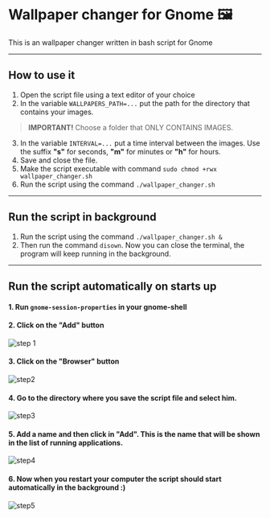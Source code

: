 # Wallpaper changer for Gnome 🖼️
This is an wallpaper changer written in bash script for Gnome

---

## How to use it

1. Open the script file using a text editor of your choice
2. In the variable ```WALLPAPERS_PATH=...``` put the path for the directory that contains your images. <br>
> **IMPORTANT!** Choose a folder that ONLY CONTAINS IMAGES.
3. In the variable ```INTERVAL=...``` put a time interval between the images. Use the suffix **"s"** for seconds, **"m"** for minutes or **"h"** for hours.
4. Save and close the file.
5. Make the script executable with command ```sudo chmod +rwx wallpaper_changer.sh```
6. Run the script using the command ```./wallpaper_changer.sh```

---

## Run the script in background
1. Run the script using the command ```./wallpaper_changer.sh &```
2. Then run the command ```disown```. Now you can close the terminal, the program will keep running in the background.

---

## Run the script automatically on starts up 

#### 1. Run ```gnome-session-properties``` in your gnome-shell
#### 2. Click on the "Add" button <br>
   ![step 1](https://i.imgur.com/8ED3Hyk.png)
#### 3. Click on the "Browser" button <br>
  ![step2](https://i.imgur.com/pr4UcuM.png)
#### 4. Go to the directory where you save the script file and select him. <br>
  ![step3](https://i.imgur.com/rU8FfIw.png)
#### 5. Add a name and then click in "Add". This is the name that will be shown in the list of running applications. <br>
  ![step4](https://i.imgur.com/mRuTD96.png)
#### 6. Now when you restart your computer the script should start automatically in the background :)
   ![step5](https://i.imgur.com/spAPKPy.png)
  
